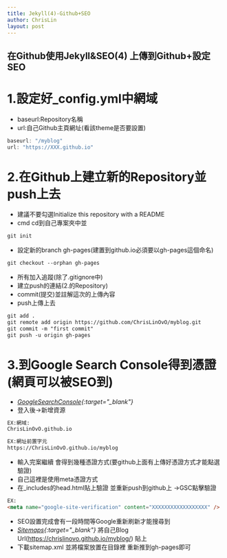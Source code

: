 ```yaml
---
title: Jekyll(4)-Github+SEO
author: ChrisLin
layout: post
---
```

<h2>在Github使用Jekyll&SEO(4) 上傳到Github+設定SEO</h2>


# 1.設定好_config.yml中網域
* baseurl:Repository名稱
* url:自己Github主頁網址(看該theme是否要設置)

```js
baseurl: "/myblog" 
url: "https://XXX.github.io"
```
# 2.在Github上建立新的Repository並push上去
* 建議不要勾選Initialize this repository with a README
* cmd cd到自己專案夾中並
```html
git init
```
* 設定新的branch gh-pages(建置到github.io必須要以gh-pages這個命名)
```html
git checkout --orphan gh-pages
```
* 所有加入追蹤(除了.gitignore中)
* 建立push的連結(2.的Repository)
* commit(提交)並註解這次的上傳內容
* push上傳上去
```html
git add .
git remote add origin https://github.com/ChrisLinOvO/myblog.git
git commit -m "first commit"
git push -u origin gh-pages
```

# 3.到Google Search Console得到憑證(網頁可以被SEO到)
* *[GoogleSearchConsole](https://search.google.com/search-console/about){:target="_blank"}*
* 登入後->新增資源

```html
EX:網域:
ChrisLinOvO.github.io

EX:網址前置字元
https://ChrisLinOvO.github.io/myblog
```

* 輸入完案繼續 會得到幾種憑證方式(要github上面有上傳好憑證方式才能點選驗證)
* 自己這裡是使用meta憑證方式 
* 在_includes的head.html貼上驗證<meta> 並重新push到github上 ->GSC點擊驗證

```html
EX:
<meta name="google-site-verification" content="XXXXXXXXXXXXXXXXXX" />
```
* SEO設置完成會有一段時間等Google重新刷新才能搜尋到
* *[Sitemaps](https://www.xml-sitemaps.com/){:target="_blank"}* 將自己Blog Url(https://chrislinovo.github.io/myblog/) 貼上
* 下載sitemap.xml 並將檔案放置在目錄裡 重新推到gh-pages即可